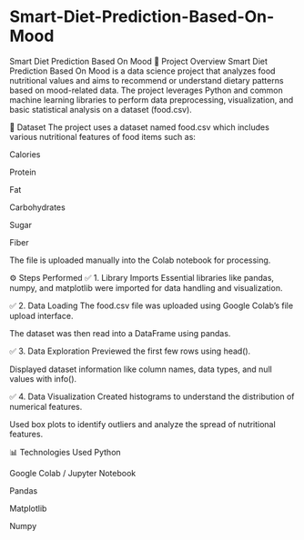 # Smart-Diet-Prediction-Based-On-Mood

Smart Diet Prediction Based On Mood
📌 Project Overview
Smart Diet Prediction Based On Mood is a data science project that analyzes food nutritional values and aims to recommend or understand dietary patterns based on mood-related data. The project leverages Python and common machine learning libraries to perform data preprocessing, visualization, and basic statistical analysis on a dataset (food.csv).

📁 Dataset
The project uses a dataset named food.csv which includes various nutritional features of food items such as:

Calories

Protein

Fat

Carbohydrates

Sugar

Fiber

The file is uploaded manually into the Colab notebook for processing.

⚙️ Steps Performed
✅ 1. Library Imports
Essential libraries like pandas, numpy, and matplotlib were imported for data handling and visualization.

✅ 2. Data Loading
The food.csv file was uploaded using Google Colab’s file upload interface.

The dataset was then read into a DataFrame using pandas.

✅ 3. Data Exploration
Previewed the first few rows using head().

Displayed dataset information like column names, data types, and null values with info().

✅ 4. Data Visualization
Created histograms to understand the distribution of numerical features.

Used box plots to identify outliers and analyze the spread of nutritional features.

📊 Technologies Used
Python

Google Colab / Jupyter Notebook

Pandas

Matplotlib

Numpy

